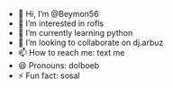 - 👋 Hi, I’m @Beymon56
- 👀 I’m interested in rofls
- 🌱 I’m currently learning python
- 💞️ I’m looking to collaborate on dj.arbuz
- 📫 How to reach me: text me
- 😄 Pronouns: dolboeb
- ⚡ Fun fact: sosal
